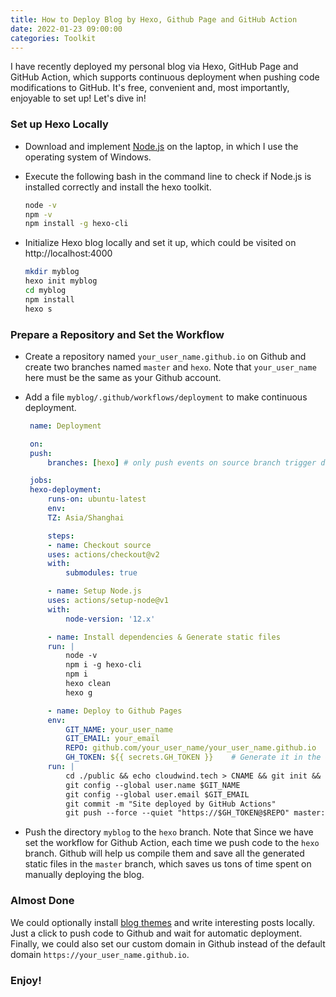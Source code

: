 ```yaml
---
title: How to Deploy Blog by Hexo, Github Page and GitHub Action
date: 2022-01-23 09:00:00
categories: Toolkit
---
```


I have recently deployed my personal blog via Hexo, GitHub Page and GitHub Action, which supports continuous deployment when pushing code modifications to GitHub. It's free, convenient and, most importantly, enjoyable to set up! Let's dive in!

### Set up Hexo Locally

- Download and implement [Node.js](https://nodejs.org/en/download/) on the laptop, in which I use the operating system of Windows.
- Execute the following bash in the command line to check if Node.js is installed correctly and install the hexo toolkit.
  ```bash
  node -v
  npm -v
  npm install -g hexo-cli
  ```
- Initialize Hexo blog locally and set it up, which could be visited on http://localhost:4000

  ```bash
  mkdir myblog
  hexo init myblog
  cd myblog
  npm install
  hexo s
  ```

### Prepare a Repository and Set the Workflow

- Create a repository named `your_user_name.github.io` on Github and create two branches named `master` and `hexo`. Note that `your_user_name` here must be the same as your Github account.
- Add a file `myblog/.github/workflows/deployment` to make continuous deployment.

  ```yaml
   name: Deployment

   on:
   push:
       branches: [hexo] # only push events on source branch trigger deployment

   jobs:
   hexo-deployment:
       runs-on: ubuntu-latest
       env:
       TZ: Asia/Shanghai

       steps:
       - name: Checkout source
       uses: actions/checkout@v2
       with:
           submodules: true

       - name: Setup Node.js
       uses: actions/setup-node@v1
       with:
           node-version: '12.x'

       - name: Install dependencies & Generate static files
       run: |
           node -v
           npm i -g hexo-cli
           npm i
           hexo clean
           hexo g

       - name: Deploy to Github Pages
       env:
           GIT_NAME: your_user_name
           GIT_EMAIL: your_email
           REPO: github.com/your_user_name/your_user_name.github.io
           GH_TOKEN: ${{ secrets.GH_TOKEN }}    # Generate it in the Github setting for access permission
       run: |
           cd ./public && echo cloudwind.tech > CNAME && git init && git add .
           git config --global user.name $GIT_NAME
           git config --global user.email $GIT_EMAIL
           git commit -m "Site deployed by GitHub Actions"
           git push --force --quiet "https://$GH_TOKEN@$REPO" master:master
  ```

- Push the directory `myblog` to the `hexo` branch. Note that Since we have set the workflow for Github Action, each time we push code to the `hexo` branch. Github will help us compile them and save all the generated static files in the `master` branch, which saves us tons of time spent on manually deploying the blog.

### Almost Done

We could optionally install [blog themes](https://hexo.io/themes/) and write interesting posts locally. Just a click to push code to Github and wait for automatic deployment. Finally, we could also set our custom domain in Github instead of the default domain `https://your_user_name.github.io`.

### Enjoy!
